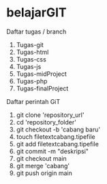 # belajarGIT
Daftar tugas / branch
1. Tugas-git
2. Tugas-html
3. Tugas-css
4. Tugas-js
5. Tugas-midProject
6. Tugas-php
7. Tugas-finalProject

Daftar perintah GiT

1. git clone 'repository_url'
2. cd 'repository_folder'
3. git checkout -b 'cabang baru'
4. touch filetextcabang.tipefile
5. git add filetextcabang.tipefile
6. git commit -m "deskripsi"
7. git checkout main
8. git merge 'cabang'
9. git push origin main